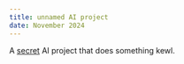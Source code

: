 ```yaml
---
title: unnamed AI project
date: November 2024
---
```


A [secret](https://github.com/0x4f53/SecretsAI) AI project that does something kewl.

